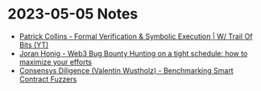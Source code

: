 # 2023-05-05 Notes

- [Patrick Collins - Formal Verification & Symbolic Execution | W/ Trail Of Bits (YT)](https://www.youtube.com/watch?v=izpoxfTSaFs)
- [Joran Honig - Web3 Bug Bounty Hunting on a tight schedule: how to maximize your efforts](https://community.thecreed.xyz/c/warez/web3-bug-bounty-hunting-on-a-tight-schedule-how-to-maximize-your-efforts)
- [Consensys Diligence (Valentin Wustholz) - Benchmarking Smart Contract Fuzzers](https://consensys.net/diligence/blog/2023/04/benchmarking-smart-contract-fuzzers)